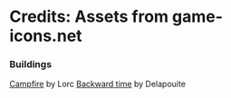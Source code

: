 # Credits: Assets from game-icons.net

### Buildings

[Campfire](https://game-icons.net/1x1/lorc/campfire.html) by Lorc
[Backward time](https://game-icons.net/1x1/delapouite/backward-time.html) by Delapouite
